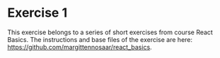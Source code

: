 # Exercise 1

This exercise belongs to a series of short exercises from course React Basics. The instructions and base files of the exercise are here: https://github.com/margittennosaar/react_basics.
